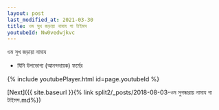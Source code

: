 ```yaml
---
layout: post
last_modified_at: 2021-03-30
title: ওম সুখ জড়ায়া নামায গা টাইমস
youtubeId: Nw0vedwjkvc
---
```

 
 
 ওম সুখ জড়ায়া নামায  
 
 -  যিনি উপভোগ্য (আনন্দদায়ক) ফর্মের 
 
  
 
  
 
 
 
 
 
 


{% include youtubePlayer.html id=page.youtubeId %}
 
[Next]({{ site.baseurl }}{% link  split2/_posts/2018-08-03-ওম সুগন্ধারায় নামায গা টাইমস.md%})
 
